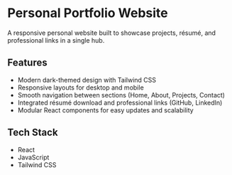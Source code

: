 # Personal Portfolio Website  
A responsive personal website built to showcase projects, résumé, and professional links in a single hub.  

## Features  
- Modern dark-themed design with Tailwind CSS  
- Responsive layouts for desktop and mobile  
- Smooth navigation between sections (Home, About, Projects, Contact)  
- Integrated résumé download and professional links (GitHub, LinkedIn)  
- Modular React components for easy updates and scalability  

## Tech Stack  
- React  
- JavaScript  
- Tailwind CSS  
